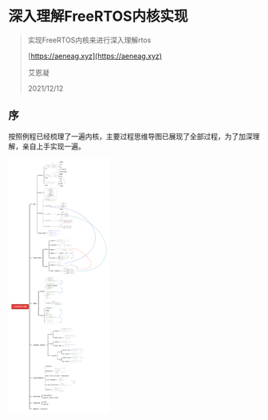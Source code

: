 # 深入理解FreeRTOS内核实现
> 实现FreeRTOS内核来进行深入理解rtos
>
> [https://aeneag.xyz](https://aeneag.xyz)
>
> 艾恩凝
>
> 2021/12/12

## 序

按照例程已经梳理了一遍内核，主要过程思维导图已展现了全部过程，为了加深理解，亲自上手实现一遍。

<img src="./doc/FreeRTOS.png" alt="内核图" style="zoom:50%;" />

